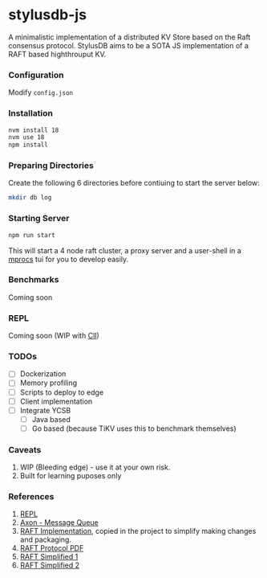 # stylusdb-js

A minimalistic implementation of a distributed KV Store based on the Raft consensus protocol. StylusDB aims to be a SOTA JS implementation of a RAFT based highthrouput KV.

### Configuration
Modify `config.json`

### Installation
```sh
nvm install 18
nvm use 18
npm install
```

### Preparing Directories

Create the following 6 directories before contiuing to start the server below:
```bash
mkdir db log
```


### Starting Server

```sh
npm run start
```

This will start a 4 node raft cluster, a proxy server and a user-shell in a [mprocs](https://github.com/pvolok/mprocs) tui for you to develop easily.


### Benchmarks
Coming soon 

### REPL
Coming soon (WIP with [ClI](./cli.js))

### TODOs
- [ ] Dockerization
- [ ] Memory profiling
- [ ] Scripts to deploy to edge
- [ ] Client implementation
- [ ] Integrate YCSB
  - [ ] Java based
  - [ ] Go based (because TiKV uses this to benchmark themselves)

### Caveats
1. WIP (Bleeding edge) - use it at your own risk.
2. Built for learning puposes only

### References
1. [REPL](https://gist.github.com/goliatone/e8f38b75aa05b2d189f68a92c61af110)
2. [Axon - Message Queue](https://github.com/tj/axon)
3. [RAFT Implementation](https://github.com/unshiftio/liferaft), copied in the project to simplify making changes and packaging.
4. [RAFT Protocol PDF](https://raft.github.io/raft.pdf)
5. [RAFT Simplified 1](https://towardsdatascience.com/raft-algorithm-explained-a7c856529f40)
6. [RAFT Simplified 2](https://towardsdatascience.com/raft-algorithm-explained-2-30db4790cdef)